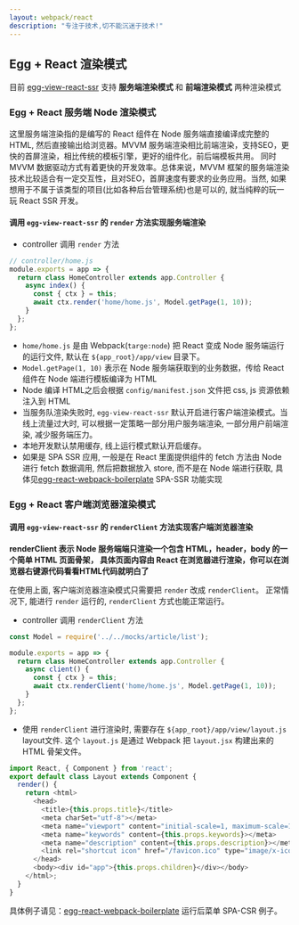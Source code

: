 ```yaml
---
layout: webpack/react
description: "专注于技术,切不能沉迷于技术!"
---
```


## Egg + React 渲染模式

目前 [egg-view-react-ssr](https://github.com/hubcarl/egg-view-react-ssr) 支持 **服务端渲染模式** 和 **前端渲染模式** 两种渲染模式

### Egg + React 服务端 Node 渲染模式

这里服务端渲染指的是编写的 React 组件在 Node 服务端直接编译成完整的HTML, 然后直接输出给浏览器。MVVM 服务端渲染相比前端渲染，支持SEO，更快的首屏渲染，相比传统的模板引擎，更好的组件化，前后端模板共用。 同时 MVVM 数据驱动方式有着更快的开发效率。总体来说，MVVM 框架的服务端渲染技术比较适合有一定交互性，且对SEO，首屏速度有要求的业务应用。当然, 如果想用于不属于该类型的项目(比如各种后台管理系统)也是可以的, 就当纯粹的玩一玩 React SSR 开发。

#### 调用 `egg-view-react-ssr` 的 `render` 方法实现服务端渲染

- controller 调用 `render` 方法

```js
// controller/home.js
module.exports = app => {
  return class HomeController extends app.Controller {
    async index() {
      const { ctx } = this;
      await ctx.render('home/home.js', Model.getPage(1, 10));
    }
  };
};
```

- `home/home.js` 是由 Webpack(`targe:node`) 把 React 变成 Node 服务端运行的运行文件, 默认在 `${app_root}/app/view` 目录下。
- `Model.getPage(1, 10)` 表示在 Node 服务端获取到的业务数据，传给 React 组件在 Node 端进行模板编译为 HTML
-  Node 编译 HTML之后会根据 `config/manifest.json` 文件把 css, js 资源依赖注入到 HTML
- 当服务队渲染失败时, `egg-view-react-ssr` 默认开启进行客户端渲染模式。当线上流量过大时, 可以根据一定策略一部分用户服务端渲染, 一部分用户前端渲染, 减少服务端压力。
- 本地开发默认禁用缓存, 线上运行模式默认开启缓存。
- 如果是 SPA SSR 应用, 一般是在 React 里面提供组件的 fetch 方法由 Node 进行 fetch 数据调用, 然后把数据放入 store, 而不是在 Node 端进行获取, 具体见[egg-react-webpack-boilerplate](https://github.com/hubcarl/egg-react-webpack-boilerplate/blob/master/app/web/page/spa/ssr.jsx) SPA-SSR 功能实现


### Egg + React 客户端浏览器渲染模式

#### 调用 `egg-view-react-ssr` 的 `renderClient` 方法实现客户端浏览器渲染

**renderClient 表示 Node 服务端端只渲染一个包含 HTML，header，body 的一个简单 HTML 页面骨架， 具体页面内容由 React 在浏览器进行渲染，你可以在浏览器右键源代码看看HTML代码就明白了**

在使用上面, 客户端浏览器渲染模式只需要把 `render` 改成 `renderClient`。 正常情况下, 能进行 `render` 运行的, `renderClient`  方式也能正常运行。

- controller 调用 `renderClient` 方法

```js
const Model = require('../../mocks/article/list');

module.exports = app => {
  return class HomeController extends app.Controller {
    async client() {
      const { ctx } = this;
      await ctx.renderClient('home/home.js', Model.getPage(1, 10));
    }
  };
};
```

- 使用 `renderClient` 进行渲染时, 需要存在 `${app_root}/app/view/layout.js` layout文件. 这个 `layout.js` 是通过
Webpack 把 `layout.jsx` 构建出来的 HTML 骨架文件。 

```js
import React, { Component } from 'react';
export default class Layout extends Component {
  render() {
    return <html>
      <head>
        <title>{this.props.title}</title>
        <meta charSet="utf-8"></meta>
        <meta name="viewport" content="initial-scale=1, maximum-scale=1, user-scalable=no, minimal-ui"></meta>
        <meta name="keywords" content={this.props.keywords}></meta>
        <meta name="description" content={this.props.description}></meta>
        <link rel="shortcut icon" href="/favicon.ico" type="image/x-icon"></link>
      </head>
      <body><div id="app">{this.props.children}</div></body>
    </html>;
  }
}
```

具体例子请见：[egg-react-webpack-boilerplate](https://github.com/hubcarl/egg-react-webpack-boilerplate) 运行后菜单 SPA-CSR 例子。 
